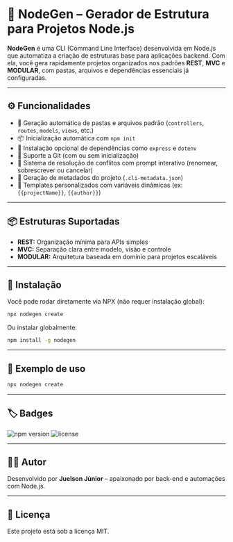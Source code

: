 # 🧰 NodeGen – Gerador de Estrutura para Projetos Node.js

**NodeGen** é uma CLI (Command Line Interface) desenvolvida em Node.js que automatiza a criação de estruturas base para aplicações backend. Com ela, você gera rapidamente projetos organizados nos padrões **REST**, **MVC** e **MODULAR**, com pastas, arquivos e dependências essenciais já configuradas.

---

## ⚙️ Funcionalidades

- 📁 Geração automática de pastas e arquivos padrão (`controllers`, `routes`, `models`, `views`, etc.)
- 📦 Inicialização automática com `npm init`
- 🚀 Instalação opcional de dependências como `express` e `dotenv`
- 🌱 Suporte a Git (com ou sem inicialização)
- 🧠 Sistema de resolução de conflitos com prompt interativo (renomear, sobrescrever ou cancelar)
- 📝 Geração de metadados do projeto (`.cli-metadata.json`)
- 📄 Templates personalizados com variáveis dinâmicas (ex: `{{projectName}}`, `{{author}}`)

---

## 📦 Estruturas Suportadas

- **REST:** Organização mínima para APIs simples
- **MVC:** Separação clara entre modelo, visão e controle
- **MODULAR:** Arquitetura baseada em domínio para projetos escaláveis

---

## 🚀 Instalação

Você pode rodar diretamente via NPX (não requer instalação global):

```bash
npx nodegen create
```

Ou instalar globalmente:

```bash
npm install -g nodegen
```

---

## 📌 Exemplo de uso

```bash
npx nodegen create
```

---

## 🏷️ Badges

<!-- Adicione badges conforme desejar, exemplo: -->
![npm version](https://img.shields.io/npm/v/nodegen)
![license](https://img.shields.io/github/license/seuusuario/nodegen)

---

## 👨‍💻 Autor

Desenvolvido por **Juelson Júnior** – apaixonado por back-end e automações com Node.js.

---

## 📄 Licença

Este projeto está sob a licença MIT. 